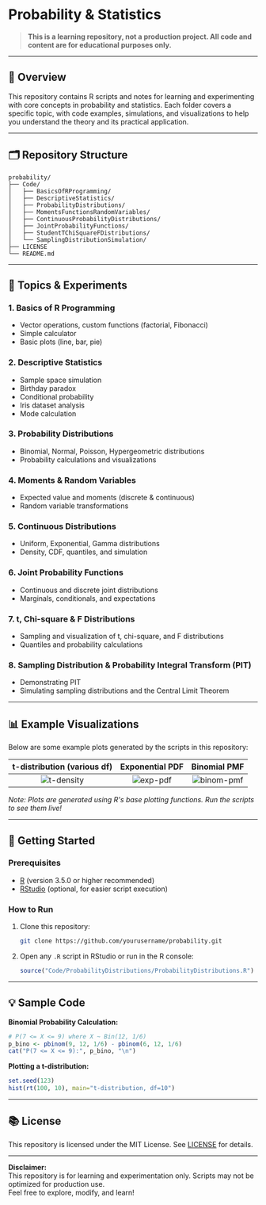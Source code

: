 # Probability & Statistics 

> **This is a learning repository, not a production project. All code and content are for educational purposes only.**

---

## 📖 Overview

This repository contains R scripts and notes for learning and experimenting with core concepts in probability and statistics. Each folder covers a specific topic, with code examples, simulations, and visualizations to help you understand the theory and its practical application.

---

## 🗂️ Repository Structure

```
probability/
├── Code/
│   ├── BasicsOfRProgramming/
│   ├── DescriptiveStatistics/
│   ├── ProbabilityDistributions/
│   ├── MomentsFunctionsRandomVariables/
│   ├── ContinuousProbabilityDistributions/
│   ├── JointProbabilityFunctions/
│   ├── StudentTChiSquareFDistributions/
│   └── SamplingDistributionSimulation/
├── LICENSE
└── README.md
```

---

## 🧪 Topics & Experiments

### 1. Basics of R Programming
- Vector operations, custom functions (factorial, Fibonacci)
- Simple calculator
- Basic plots (line, bar, pie)

### 2. Descriptive Statistics
- Sample space simulation
- Birthday paradox
- Conditional probability
- Iris dataset analysis
- Mode calculation

### 3. Probability Distributions
- Binomial, Normal, Poisson, Hypergeometric distributions
- Probability calculations and visualizations

### 4. Moments & Random Variables
- Expected value and moments (discrete & continuous)
- Random variable transformations

### 5. Continuous Distributions
- Uniform, Exponential, Gamma distributions
- Density, CDF, quantiles, and simulation

### 6. Joint Probability Functions
- Continuous and discrete joint distributions
- Marginals, conditionals, and expectations

### 7. t, Chi-square & F Distributions
- Sampling and visualization of t, chi-square, and F distributions
- Quantiles and probability calculations

### 8. Sampling Distribution & Probability Integral Transform (PIT)
- Demonstrating PIT
- Simulating sampling distributions and the Central Limit Theorem

---

## 📊 Example Visualizations

Below are some example plots generated by the scripts in this repository:

| t-distribution (various df) | Exponential PDF | Binomial PMF |
|:---------------------------:|:---------------:|:------------:|
| ![t-density](https://i.imgur.com/8wQkQnR.png) | ![exp-pdf](https://i.imgur.com/7Qw6v8w.png) | ![binom-pmf](https://i.imgur.com/2n9Qw7T.png) |

*Note: Plots are generated using R's base plotting functions. Run the scripts to see them live!*

---

## 🚀 Getting Started

### Prerequisites
- [R](https://cran.r-project.org/) (version 3.5.0 or higher recommended)
- [RStudio](https://posit.co/download/rstudio-desktop/) (optional, for easier script execution)

### How to Run
1. Clone this repository:
   ```sh
   git clone https://github.com/yourusername/probability.git
   ```
2. Open any `.R` script in RStudio or run in the R console:
   ```r
   source("Code/ProbabilityDistributions/ProbabilityDistributions.R")
   ```

---

## 💡 Sample Code

**Binomial Probability Calculation:**
```r
# P(7 <= X <= 9) where X ~ Bin(12, 1/6)
p_bino <- pbinom(9, 12, 1/6) - pbinom(6, 12, 1/6)
cat("P(7 <= X <= 9):", p_bino, "\n")
```

**Plotting a t-distribution:**
```r
set.seed(123)
hist(rt(100, 10), main="t-distribution, df=10")
```

---

## 📚 License

This repository is licensed under the MIT License. See [LICENSE](LICENSE) for details.

---

**Disclaimer:**  
This repository is for learning and experimentation only. Scripts may not be optimized for production use.  
Feel free to explore, modify, and learn!
